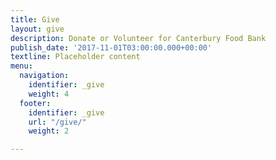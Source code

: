```yaml
---
title: Give
layout: give
description: Donate or Volunteer for Canterbury Food Bank
publish_date: '2017-11-01T03:00:00.000+00:00'
textline: Placeholder content
menu:
  navigation:
    identifier: _give
    weight: 4
  footer:
    identifier: _give
    url: "/give/"
    weight: 2

---
```


